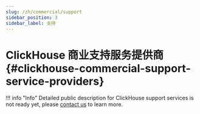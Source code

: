 ```yaml
---
slug: /zh/commercial/support
sidebar_position: 3
sidebar_label: 支持
---
```


# ClickHouse 商业支持服务提供商 {#clickhouse-commercial-support-service-providers}

!!! info "Info"
    Detailed public description for ClickHouse support services is not ready yet, please [contact us](https://clickhouse.com/company/#contact) to learn more.
